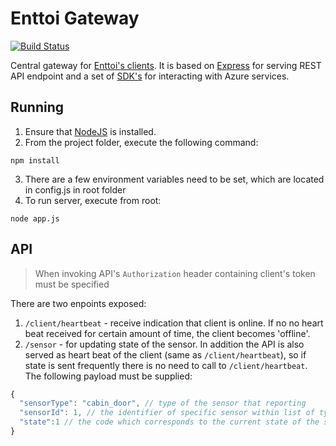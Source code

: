 # Enttoi Gateway

[![Build Status](https://travis-ci.org/Enttoi/enttoi-gateway.svg)](https://travis-ci.org/Enttoi/enttoi-gateway)

Central gateway for [Enttoi's clients](https://github.com/Enttoi/enttoi-client). It is based on [Express](https://github.com/strongloop/express) for serving REST API endpoint and a set of [SDK's](https://github.com/Azure/azure-sdk-for-node) for interacting with Azure services.

## Running 

1. Ensure that [NodeJS](http://nodejs.org/) is installed. 
2. From the project folder, execute the following command:

  ```shell
  npm install
  ```
3. There are a few environment variables need to be set, which are located in config.js in root folder
4. To run server, execute from root:

  ```shell
  node app.js
  ```

## API

> When invoking API's `Authorization` header containing client's token must be specified

There are two enpoints exposed:

1. `/client/heartbeat` - receive indication that client is online. If no no heart beat received for certain amount of time, 
the client becomes 'offline'. 
2. `/sensor` - for updating state of the sensor. In addition the API is also served as heart beat of the 
client (same as `/client/heartbeat`), so if state is sent frequently there is no need to call to `/client/heartbeat`.
The following payload must be supplied:
  ```js
  {
    "sensorType": "cabin_door", // type of the sensor that reporting
    "sensorId": 1, // the identifier of specific sensor within list of types
    "state":1 // the code which corresponds to the current state of the sensor - can be either 0 or 1
  }  
  ```



